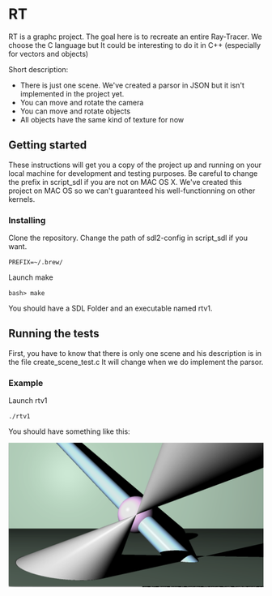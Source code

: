 # RT

RT is a graphc project. The goal here is to recreate an entire Ray-Tracer.
We choose the C language but It could be interesting to do it in C++ (especially for vectors and objects)

Short description:
- There is just one scene. We've created a parsor in JSON but it isn't implemented in the project yet.
- You can move and rotate the camera
- You can move and rotate objects
- All objects have the same kind of texture for now

## Getting started

These instructions will get you a copy of the project up and running on your local machine for development and testing purposes.
Be careful to change the prefix in script_sdl if you are not on MAC OS X. 
We've created this project on MAC OS so we can't guaranteed his well-functionning on other kernels.

### Installing
Clone the repository.
Change the path of sdl2-config in script_sdl if you want.

```
PREFIX=~/.brew/
```

Launch make

```
bash> make
```

You should have a SDL Folder and an executable named rtv1.

## Running the tests

First, you have to know that there is only one scene and his description is in the file create_scene_test.c
It will change when we do implement the parsor.

### Example

Launch rtv1

```
./rtv1
```

You should have something like this:<br/>

<img src="images/rt_screen_1.png" width="600px" >

